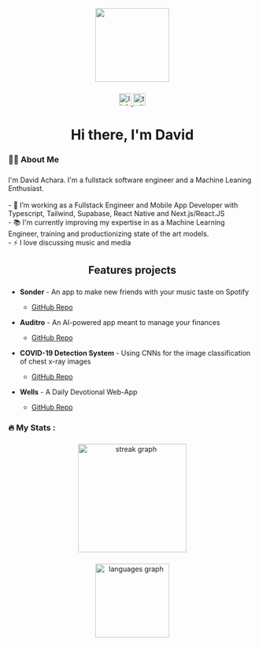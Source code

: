 <div align="center">
  <img height="150" src="https://media.licdn.com/dms/image/D4D03AQHM3dhllp2IAg/profile-displayphoto-shrink_400_400/0/1698069121162?e=1714608000&v=beta&t=hwMbLE2kukicNcRBBCSM7MA2eDEMQyVKCEDYssTdlio"  />
</div>

###

<div align="center">
  <a href="https://www.linkedin.com/in/david-achara-504b9b210?utm_source=share&utm_campaign=share_via&utm_content=profile&utm_medium=android_app" target="_blank">
    <img src="https://img.shields.io/static/v1?message=LinkedIn&logo=linkedin&label=&color=0077B5&logoColor=white&labelColor=&style=for-the-badge" height="25" alt="linkedin logo"  />
  </a>
  <a href="https://x.com/david___a__?s=09" target="_blank">
    <img src="https://img.shields.io/static/v1?message=Twitter&logo=twitter&label=&color=1DA1F2&logoColor=white&labelColor=&style=for-the-badge" height="25" alt="twitter logo"  />
  </a>
</div>

###

###

<h1 align="center">Hi there, I'm David</h1>

###

<h3 align="left">👩‍💻  About Me</h3>

###

<p align="left">I'm David Achara. I'm a fullstack software engineer and a Machine Leaning Enthusiast.<br><br>- 🔭 I’m working as a Fullstack Engineer and Mobile App Developer with Typescript, Tailwind, Supabase, React Native and Next.js/React.JS<br>- 📚 I'm currently improving my expertise in as a Machine Learning Engineer, training and productionizing state of the art models.<br>- ⚡ I love discussing music and media</p>

<h2 align="center">Features projects</h2>

###

- **Sonder** - An app to make new friends with your music taste on Spotify
  - [GitHub Repo](https://github.com/ConsumerWatch/tinder-for-spotify-frontend)

- **Auditro** - An AI-powered app meant to manage your finances
  - [GitHub Repo](https://github.com/Auditro/auditro-pwa)

- **COVID-19 Detection System** - Using CNNs for the image classification of chest x-ray images
  - [GitHub Repo](https://github.com/DavidX206/covid-frontend)

- **Wells** - A Daily Devotional Web-App
  - [GitHub Repo](https://github.com/Ahren-Wells)

###

###



###

<h3 align="left">🔥   My Stats :</h3>

###

<div align="center">
  <img src="https://streak-stats.demolab.com?user=DavidX206&locale=en&mode=daily&theme=dark&hide_border=false&border_radius=5&order=3" height="220" alt="streak graph"  />
</div>

###

<div align="center">
  <img src="https://github-readme-stats.vercel.app/api/top-langs?username=DavidX206&locale=en&hide_title=false&layout=compact&card_width=320&langs_count=5&theme=dracula&hide_border=false&order=2" height="150" alt="languages graph"  />
</div>

###

###

